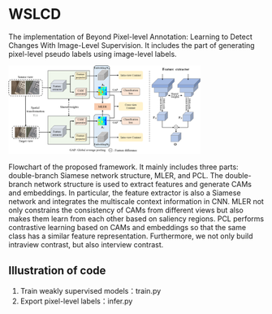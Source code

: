 # WSLCD
The implementation of Beyond Pixel-level Annotation: Learning to Detect Changes With Image-Level Supervision. It includes the part of generating pixel-level pseudo labels using image-level labels.

<img src="https://github.com/mfzhao1998/WSLCD/blob/main/model.png" width="75%">

Flowchart of the proposed framework. It mainly includes three parts: double-branch Siamese network structure, MLER, and PCL. The double-branch network structure is used to extract features and generate CAMs and embeddings. In particular, the feature extractor is also a Siamese network and integrates the multiscale context information in CNN. MLER not only constrains the consistency of CAMs from different views but also makes them learn from each other based on saliency regions. PCL performs contrastive learning based on CAMs and embeddings so that the same class has a similar feature representation. Furthermore, we not only build intraview contrast, but also interview contrast.
## Illustration of code
1. Train weakly supervised models：train.py
2. Export pixel-level labels：infer.py



